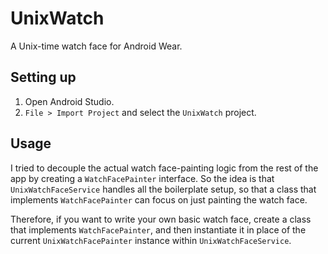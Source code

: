 UnixWatch
=========

A Unix-time watch face for Android Wear.

Setting up
----------
1. Open Android Studio.
2. `File > Import Project` and select the `UnixWatch` project.

Usage
-----
I tried to decouple the actual watch face-painting logic from the rest of the app by creating a `WatchFacePainter` interface. So the idea is that `UnixWatchFaceService` handles all the boilerplate setup, so that a class that implements `WatchFacePainter` can focus on just painting the watch face.

Therefore, if you want to write your own basic watch face, create a class that implements `WatchFacePainter`, and then instantiate it in place of the current `UnixWatchFacePainter` instance within `UnixWatchFaceService`.
